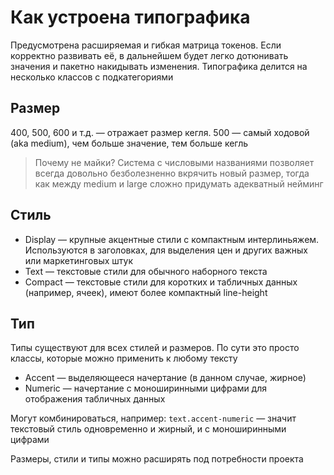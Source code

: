 # Как устроена типографика

Предусмотрена расширяемая и гибкая матрица токенов. Если корректно развивать её, в дальнейшем будет легко дотюнивать значения и пакетно накидывать изменения.
Типографика делится на несколько классов с подкатегориями

## Размер

400, 500, 600 и т.д. — отражает размер кегля. 500 — самый ходовой (aka medium), чем больше значение, тем больше кегль

> Почему не майки? Система с числовыми названиями позволяет всегда довольно безболезненно вкрячить новый размер, тогда как между medium и large сложно придумать адекватный нейминг

## Стиль

* Display — крупные акцентные стили с компактным интерлиньяжем. Используются в заголовках, для выделения цен и других важных или маркетинговых штук
* Text — текстовые стили для обычного наборного текста
* Compact — текстовые стили для коротких и табличных данных (например, ячеек), имеют более компактный line-height

## Тип

Типы существуют для всех стилей и размеров. По сути это просто классы, которые можно применить к любому тексту

* Accent — выделяющееся начертание (в данном случае, жирное)
* Numeric — начертание с моноширинными цифрами для отображения табличных данных

Могут комбинироваться, например: `text.accent-numeric` — значит текстовый стиль одновременно и жирный, и с моноширинными цифрами

Размеры, стили и типы можно расширять под потребности проекта